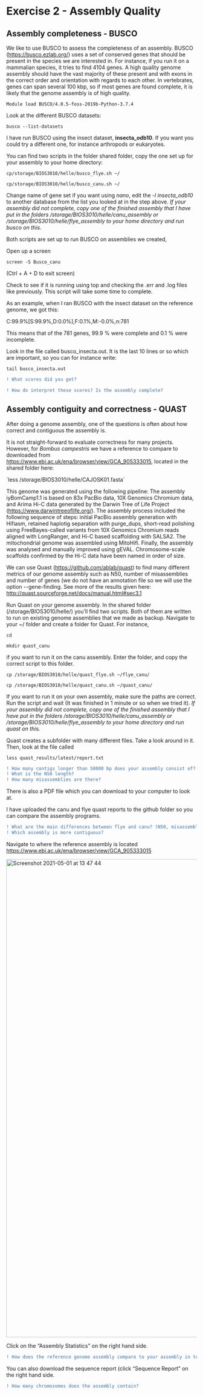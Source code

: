 # Exercise 2 - Assembly Quality

## Assembly completeness - BUSCO

We like to use BUSCO to assess the completeness of an assembly. BUSCO (https://busco.ezlab.org/) uses a set of conserved genes that should be present in the species we are interested in. For instance, if you run it on a mammalian species, it tries to find 4104 genes. A high quality genome assembly should have the vast majority of these present and with exons in the correct order and orientation with regards to each other. In vertebrates, genes can span several 100 kbp, so if most genes are found complete, it is likely that the genome assembly is of high quality.

`Module load BUSCO/4.0.5-foss-2019b-Python-3.7.4`

Look at the different BUSCO datasets: 

`busco --list-datasets`

I have run BUSCO using the insect dataset, **insecta_odb10**. If you want you could try a different one, for instance arthropods or eukaryotes. 

You can find two scripts in the folder shared folder, copy the one set up for your assembly to your home directory:

`cp/storage/BIOS3010/helle/busco_flye.sh ~/`

`cp/storage/BIOS3010/helle/busco_canu.sh ~/`

Change name of gene set if you want using *nano*, edit the *-l insecta_odb10* to another database from the list you looked at in the step above. *If your assembly did not complete, copy one of the finished assembly that I have put in the folders /storage/BIOS3010/helle/canu_assembly or /storage/BIOS3010/helle/flye_assembly to your home directory and run busco on this.*

Both scripts are set up to run BUSCO on assemblies we created,

Open up a screen

`screen -S Busco_canu`

(Ctrl + A + D to exit screen)

Check to see if it is running using top and checking the .err and .log files like previously. This script will take some time to complete. 

As an example, when I ran BUSCO with the insect dataset on the reference genome, we got this:     

C:99.9%[S:99.9%,D:0.0%],F:0.1%,M:-0.0%,n:781

This means that of the 781 genes, 99.9 % were complete and 0.1 % were incomplete. 

Look in the file called busco_insecta.out. It is the last 10 lines or so which are important, so you can for instance write:

`tail busco_insecta.out`

````diff
! What scores did you get?

! How do interpret these scores? Is the assembly complete?
````

## Assembly contiguity and correctness - QUAST

After doing a genome assembly, one of the questions is often about how correct and contiguous the assembly is. 

It is not straight-forward to evaluate correctness for many projects. However, for *Bombus campestris* we have a reference to compare to downloaded from https://www.ebi.ac.uk/ena/browser/view/GCA_905333015, located in the shared folder here:

´less  /storage/BIOS3010/helle/CAJOSK01.fasta´

This genome was generated using the following pipeline: The assembly iyBomCamp1.1 is based on 83x PacBio data, 10X Genomics Chromium data, and Arima Hi-C data generated by the Darwin Tree of Life Project (https://www.darwintreeoflife.org/). The assembly process included the following sequence of steps: initial PacBio assembly generation with Hifiasm, retained haplotig separation with purge_dups, short-read polishing using FreeBayes-called variants from 10X Genomics Chromium reads aligned with LongRanger, and Hi-C based scaffolding with SALSA2. The mitochondrial genome was assembled using MitoHifi. Finally, the assembly was analysed and manually improved using gEVAL. Chromosome-scale scaffolds confirmed by the Hi-C data have been named in order of size. 

We can use Quast (https://github.com/ablab/quast) to find many different metrics of our genome assembly such as N50, number of misassemblies and number of genes (we do not have an annotation file so we will use the option --gene-finding. See more of the results given here: http://quast.sourceforge.net/docs/manual.html#sec3.1

Run Quast on your genome assembly. In the shared folder (/storage/BIOS3010/helle/) you’ll find two scripts. Both of them are written to run on existing genome assemblies that we made as backup. Navigate to your ~/ folder and create a folder for Quast. For instance, 

`cd`

`mkdir quast_canu`

if you want to run it on the canu assembly. Enter the folder, and copy the correct script to this folder. 

`cp /storage/BIOS3010/helle/quast_flye.sh ~/flye_canu/`

`cp /storage/BIOS3010/helle/quast_canu.sh ~/quast_canu/`

If you want to run it on your own assembly, make sure the paths are correct. Run the script and wait (It was finished in 1 minute or so when we tried it). *If your assembly did not complete, copy one of the finished assembly that I have put in the folders /storage/BIOS3010/helle/canu_assembly or /storage/BIOS3010/helle/flye_assembly to your home directory and run quast on this.*

Quast creates a subfolder with many different files. Take a look around in it. Then, look at the file called 

`less quast_results/latest/report.txt`

````diff
! How many contigs longer than 50000 bp does your assembly consist of? 
! What is the N50 length? 
! How many misassemblies are there?
````

There is also a PDF file which you can download to your computer to look at.

I have uploaded the canu and flye quast reports to the github folder so you can compare the assembly programs. 

````diff
! What are the main differences between flye and canu? (N50, misassemblies, longest contig…)
! Which assembly is more contiguous? 
````

Navigate to where the reference assembly is located https://www.ebi.ac.uk/ena/browser/view/GCA_905333015 

<img width="1263" alt="Screenshot 2021-05-01 at 13 47 44" src="https://user-images.githubusercontent.com/46928237/116781542-d1aac700-aa83-11eb-8b60-a55f5abf23a0.png">

Click on the “Assembly Statistics” on the right hand side. 

````diff
! How does the reference genome assembly compare to your assembly in terms of contiguity? 
````

You can also download the sequence report (click “Sequence Report” on the right hand side. 

````diff
! How many chromosomes does the assembly contain? 
````

